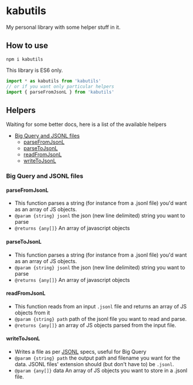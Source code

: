 # kabutils

My personal library with some helper stuff in it.

## How to use

```
npm i kabutils
```

This library is ES6 only.

```javascript
import * as kabutils from 'kabutils'
// or if you want only particular helpers
import { parseFromJsonL } from 'kabutils'
```

## Helpers

Waiting for some better docs, here is a list of the available helpers

- [Big Query and JSONL files](#big-query-and-jsonl-files)
  - [parseFromJsonL](#parsefromjsonl)
  - [parseToJsonL](#parsetojsonl)
  - [readFromJsonL](#readfromjsonl)
  - [writeToJsonL](#writetojsonl)

### Big Query and JSONL files

#### parseFromJsonL

- This function parses a string (for instance from a .jsonl file) you'd want as an array of JS objects.
- `@param {string} jsonl` the json (new line delimited) string you want to parse
- `@returns {any[]}` An array of javascript objects

#### parseToJsonL

- This function parses a string (for instance from a .jsonl file) you'd want as an array of JS objects.
- `@param {string} jsonl` the json (new line delimited) string you want to parse
- `@returns {any[]}` An array of javascript objects

#### readFromJsonL

- This function reads from an input `.jsonl` file and returns an array of JS objects from it
- `@param {string} path` path of the jsonl file you want to read and parse.
- `@returns {any[]}` an array of JS objects parsed from the input file.

#### writeToJsonL

- Writes a file as per [JSONL](https://jsonlines.org/) specs, useful for Big Query
- `@param {string} path` the output path and filename you want for the data. JSONL files' extension should (but don't have to) be `.jsonl`.
- `@param {any[]}` data An array of JS objects you want to store in a .jsonl file.
